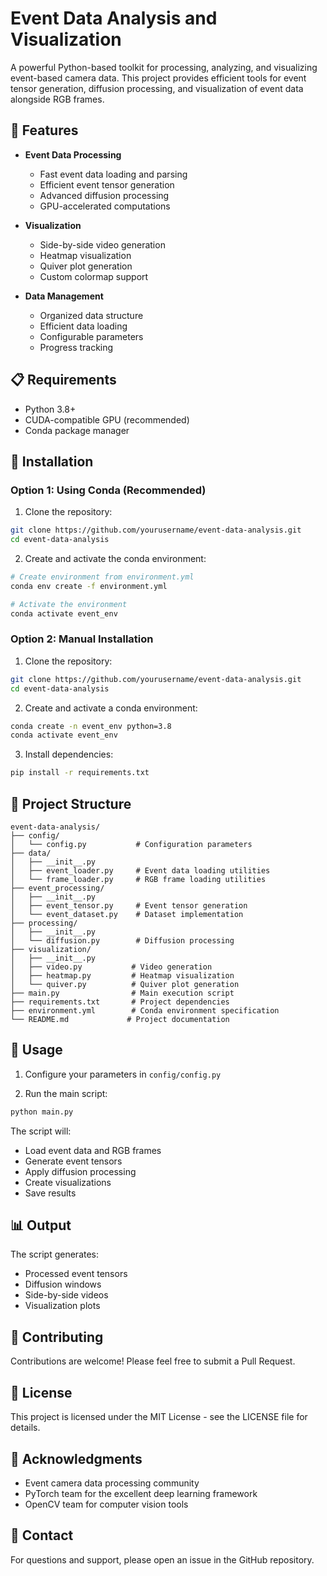 # Event Data Analysis and Visualization

A powerful Python-based toolkit for processing, analyzing, and visualizing event-based camera data. This project provides efficient tools for event tensor generation, diffusion processing, and visualization of event data alongside RGB frames.

## 🌟 Features

- **Event Data Processing**
  - Fast event data loading and parsing
  - Efficient event tensor generation
  - Advanced diffusion processing
  - GPU-accelerated computations

- **Visualization**
  - Side-by-side video generation
  - Heatmap visualization
  - Quiver plot generation
  - Custom colormap support

- **Data Management**
  - Organized data structure
  - Efficient data loading
  - Configurable parameters
  - Progress tracking

## 📋 Requirements

- Python 3.8+
- CUDA-compatible GPU (recommended)
- Conda package manager

## 🚀 Installation

### Option 1: Using Conda (Recommended)

1. Clone the repository:
```bash
git clone https://github.com/yourusername/event-data-analysis.git
cd event-data-analysis
```

2. Create and activate the conda environment:
```bash
# Create environment from environment.yml
conda env create -f environment.yml

# Activate the environment
conda activate event_env
```

### Option 2: Manual Installation

1. Clone the repository:
```bash
git clone https://github.com/yourusername/event-data-analysis.git
cd event-data-analysis
```

2. Create and activate a conda environment:
```bash
conda create -n event_env python=3.8
conda activate event_env
```

3. Install dependencies:
```bash
pip install -r requirements.txt
```

## 📁 Project Structure

```
event-data-analysis/
├── config/
│   └── config.py           # Configuration parameters
├── data/
│   ├── __init__.py
│   ├── event_loader.py     # Event data loading utilities
│   └── frame_loader.py     # RGB frame loading utilities
├── event_processing/
│   ├── __init__.py
│   ├── event_tensor.py     # Event tensor generation
│   └── event_dataset.py    # Dataset implementation
├── processing/
│   ├── __init__.py
│   └── diffusion.py        # Diffusion processing
├── visualization/
│   ├── __init__.py
│   ├── video.py           # Video generation
│   ├── heatmap.py         # Heatmap visualization
│   └── quiver.py          # Quiver plot generation
├── main.py                # Main execution script
├── requirements.txt       # Project dependencies
├── environment.yml        # Conda environment specification
└── README.md             # Project documentation
```

## 🎯 Usage

1. Configure your parameters in `config/config.py`

2. Run the main script:
```bash
python main.py
```

The script will:
- Load event data and RGB frames
- Generate event tensors
- Apply diffusion processing
- Create visualizations
- Save results

## 📊 Output

The script generates:
- Processed event tensors
- Diffusion windows
- Side-by-side videos
- Visualization plots

## 🤝 Contributing

Contributions are welcome! Please feel free to submit a Pull Request.

## 📝 License

This project is licensed under the MIT License - see the LICENSE file for details.

## 🙏 Acknowledgments

- Event camera data processing community
- PyTorch team for the excellent deep learning framework
- OpenCV team for computer vision tools

## 📧 Contact

For questions and support, please open an issue in the GitHub repository. 